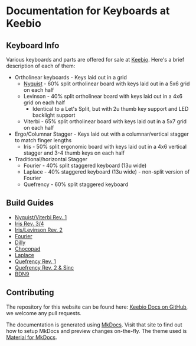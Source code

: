 # Documentation for Keyboards at Keebio

## Keyboard Info

Various keyboards and parts are offered for sale at [Keebio](https://keeb.io). Here's a brief description of each of them:

* Ortholinear keyboards - Keys laid out in a grid
    * [Nyquist](nyquist-info.md) - 60% split ortholinear board with keys laid out in a 5x6 grid on each half
    * Levinson - 40% split ortholinear board with keys laid out in a 4x6 grid on each half
        * Identical to a Let's Split, but with 2u thumb key support and LED backlight support
    * Viterbi - 65% split ortholinear board with keys laid out in a 5x7 grid on each half
* Ergo/Columnar Stagger - Keys laid out with a columnar/vertical stagger to match finger lengths
    * Iris - 50% split ergonomic board with keys laid out in a 4x6 vertical stagger and 3-4 thumb keys on each half
* Traditional/horizontal Stagger
    * Fourier - 40% split staggered keyboard \(13u wide\)
    * Laplace - 40% staggered keyboard \(13u wide\) - non-split version of Fourier
    * Quefrency - 60% split staggered keyboard

## Build Guides

* [Nyquist/Viterbi Rev. 1](nyquist-build-guide.md)
* [Iris Rev. 3/4](iris-rev3-build-guide.md)
* [Iris/Levinson Rev. 2](iris-rev2-build-guide.md)
* [Fourier](fourier-build-guide.md)
* [Dilly](dilly-build-guide.md)
* [Chocopad](chocopad-build-guide.md)
* [Laplace](laplace-build-log.md)
* [Quefrency Rev. 1](quefrency-rev1-build-guide.md)
* [Quefrency Rev. 2 & Sinc](quefrency-rev2-sinc-build-guide.md)
* [BDN9](bdn9-build-guide.md)

## Contributing

The repository for this website can be found here: [Keebio Docs on GitHub](https://github.com/keebio/keebio-docs/), we welcome any pull requests.

The documentation is generated using [MkDocs]([https://docsify.js.org/](https://www.mkdocs.org/)). Visit that site to find out how to setup MkDocs and preview changes on-the-fly. The theme used is [Material for MkDocs](https://squidfunk.github.io/mkdocs-material/).
